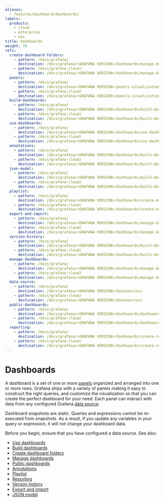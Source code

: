 ```yaml
---
aliases:
  - features/dashboard/dashboards/
labels:
  products:
    - cloud
    - enterprise
    - oss
title: Dashboards
weight: 70
refs:
  create-dashboard-folders:
    - pattern: /docs/grafana/
      destination: /docs/grafana/<GRAFANA VERSION>/dashboards/manage-dashboards/#create-a-dashboard-folder
    - pattern: /docs/grafana-cloud/
      destination: /docs/grafana/<GRAFANA VERSION>/dashboards/manage-dashboards/#create-a-dashboard-folder
  panels:
    - pattern: /docs/grafana/
      destination: /docs/grafana/<GRAFANA VERSION>/panels-visualizations/
    - pattern: /docs/grafana-cloud/
      destination: /docs/grafana/<GRAFANA VERSION>/panels-visualizations/
  build-dashboards:
    - pattern: /docs/grafana/
      destination: /docs/grafana/<GRAFANA VERSION>/dashboards/build-dashboards/
    - pattern: /docs/grafana-cloud/
      destination: /docs/grafana/<GRAFANA VERSION>/dashboards/build-dashboards/
  use-dashboards:
    - pattern: /docs/grafana/
      destination: /docs/grafana/<GRAFANA VERSION>/dashboards/use-dashboards/
    - pattern: /docs/grafana-cloud/
      destination: /docs/grafana/<GRAFANA VERSION>/dashboards/use-dashboards/
  annotations:
    - pattern: /docs/grafana/
      destination: /docs/grafana/<GRAFANA VERSION>/dashboards/build-dashboards/annotate-visualizations/
    - pattern: /docs/grafana-cloud/
      destination: /docs/grafana/<GRAFANA VERSION>/dashboards/build-dashboards/annotate-visualizations/
  json-model:
    - pattern: /docs/grafana/
      destination: /docs/grafana/<GRAFANA VERSION>/dashboards/build-dashboards/view-dashboard-json-model/
    - pattern: /docs/grafana-cloud/
      destination: /docs/grafana/<GRAFANA VERSION>/dashboards/build-dashboards/view-dashboard-json-model/
  playlist:
    - pattern: /docs/grafana/
      destination: /docs/grafana/<GRAFANA VERSION>/dashboards/create-manage-playlists/
    - pattern: /docs/grafana-cloud/
      destination: /docs/grafana/<GRAFANA VERSION>/dashboards/create-manage-playlists/
  export-and-import:
    - pattern: /docs/grafana/
      destination: /docs/grafana/<GRAFANA VERSION>/dashboards/manage-dashboards/#export-and-import-dashboards
    - pattern: /docs/grafana-cloud/
      destination: /docs/grafana/<GRAFANA VERSION>/dashboards/manage-dashboards/#export-and-import-dashboards
  version-history:
    - pattern: /docs/grafana/
      destination: /docs/grafana/<GRAFANA VERSION>/dashboards/build-dashboards/manage-version-history/
    - pattern: /docs/grafana-cloud/
      destination: /docs/grafana/<GRAFANA VERSION>/dashboards/build-dashboards/manage-version-history/
  manage-dashboards:
    - pattern: /docs/grafana/
      destination: /docs/grafana/<GRAFANA VERSION>/dashboards/manage-dashboards/
    - pattern: /docs/grafana-cloud/
      destination: /docs/grafana/<GRAFANA VERSION>/dashboards/manage-dashboards/
  data-source:
    - pattern: /docs/grafana/
      destination: /docs/grafana/<GRAFANA VERSION>/datasources/
    - pattern: /docs/grafana-cloud/
      destination: /docs/grafana/<GRAFANA VERSION>/datasources/
  public-dashboards:
    - pattern: /docs/grafana/
      destination: /docs/grafana/<GRAFANA VERSION>/dashboards/dashboard-public/
    - pattern: /docs/grafana-cloud/
      destination: /docs/grafana/<GRAFANA VERSION>/dashboards/dashboard-public/
  reporting:
    - pattern: /docs/grafana/
      destination: /docs/grafana/<GRAFANA VERSION>/dashboards/create-reports/
    - pattern: /docs/grafana-cloud/
      destination: /docs/grafana/<GRAFANA VERSION>/dashboards/create-reports/
---
```


# Dashboards

A dashboard is a set of one or more [panels](ref:panels) organized and arranged into one or more rows. Grafana ships with a variety of panels making it easy to construct the right queries, and customize the visualization so that you can create the perfect dashboard for your need. Each panel can interact with data from any configured Grafana [data source](ref:data-source).

Dashboard snapshots are static. Queries and expressions cannot be re-executed from snapshots. As a result, if you update any variables in your query or expression, it will not change your dashboard data.

Before you begin, ensure that you have configured a data source. See also:

- [Use dashboards](ref:use-dashboards)
- [Build dashboards](ref:build-dashboards)
- [Create dashboard folders](ref:create-dashboard-folders)
- [Manage dashboards](ref:manage-dashboards)
- [Public dashboards](ref:public-dashboards)
- [Annotations](ref:annotations)
- [Playlist](ref:playlist)
- [Reporting](ref:reporting)
- [Version history](ref:version-history)
- [Export and import](ref:export-and-import)
- [JSON model](ref:json-model)

